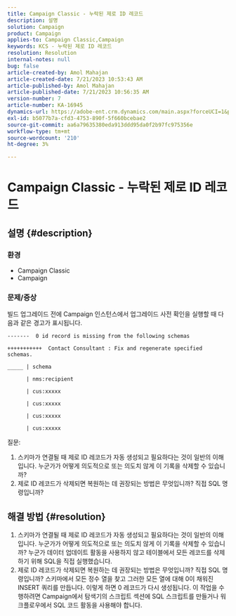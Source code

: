 ```yaml
---
title: Campaign Classic - 누락된 제로 ID 레코드
description: 설명
solution: Campaign
product: Campaign
applies-to: Campaign Classic,Campaign
keywords: KCS - 누락된 제로 ID 레코드
resolution: Resolution
internal-notes: null
bug: false
article-created-by: Amol Mahajan
article-created-date: 7/21/2023 10:53:43 AM
article-published-by: Amol Mahajan
article-published-date: 7/21/2023 10:56:35 AM
version-number: 7
article-number: KA-16945
dynamics-url: https://adobe-ent.crm.dynamics.com/main.aspx?forceUCI=1&pagetype=entityrecord&etn=knowledgearticle&id=8593aad9-b427-ee11-9966-6045bd0067ea
exl-id: b5077b7a-cfd3-4753-890f-5f660bcebae2
source-git-commit: aa6a79635380eda913ddd95da0f2b97fc975356e
workflow-type: tm+mt
source-wordcount: '210'
ht-degree: 3%

---
```


# Campaign Classic - 누락된 제로 ID 레코드

## 설명 {#description}


### <b>환경</b>

- Campaign Classic
- Campaign




### <b>문제/증상</b>

빌드 업그레이드 전에 Campaign 인스턴스에서 업그레이드 사전 확인을 실행할 때 다음과 같은 경고가 표시됩니다.


```
-------  0 id record is missing from the following schemas

+++++++++++  Contact Consultant : Fix and regenerate specified schemas.

_____ | schema                   

      | nms:recipient            

      | cus:xxxxx     

      | cus:xxxxx         

      | cus:xxxxx        

      | cus:xxxxx
```


질문:

1. 스키마가 연결될 때 제로 ID 레코드가 자동 생성되고 필요하다는 것이 일반의 이해입니다. 누군가가 어떻게 의도적으로 또는 의도치 않게 이 기록을 삭제할 수 있습니까?
2. 제로 ID 레코드가 삭제되면 복원하는 데 권장되는 방법은 무엇입니까? 직접 SQL 명령입니까?



## 해결 방법 {#resolution}


1. 스키마가 연결될 때 제로 ID 레코드가 자동 생성되고 필요하다는 것이 일반의 이해입니다. 누군가가 어떻게 의도적으로 또는 의도치 않게 이 기록을 삭제할 수 있습니까? 누군가 데이터 업데이트 활동을 사용하지 않고 테이블에서 모든 레코드를 삭제하기 위해 SQL을 직접 실행했습니다.
2. 제로 ID 레코드가 삭제되면 복원하는 데 권장되는 방법은 무엇입니까? 직접 SQL 명령입니까? 스키마에서 모든 정수 열을 찾고 그러한 모든 열에 대해 0이 채워진 INSERT 쿼리를 만듭니다. 이렇게 하면 0 레코드가 다시 생성됩니다. 이 작업을 수행하려면 Campaign에서 탐색기의 스크립트 섹션에 SQL 스크립트를 만들거나 워크플로우에서 SQL 코드 활동을 사용해야 합니다.
